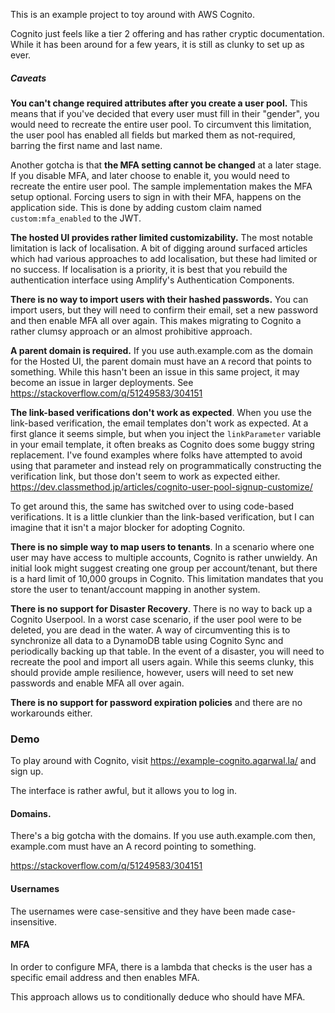 This is an example project to toy around with AWS Cognito.

Cognito just feels like a tier 2 offering and has rather cryptic documentation.
While it has been around for a few years, it is still as clunky to set up
as ever.

##### Caveats

**You can't change required attributes after you create a user pool.**
This means that if you've decided that every user must fill in their "gender",
you would need to recreate the entire user pool.
To circumvent this limitation, the user pool has enabled all fields but
marked them as not-required, barring the first name and last name.

Another gotcha is that **the MFA setting cannot be changed** at a later stage.
If you disable MFA, and later choose to enable it, you would need
to recreate the entire user pool.
The sample implementation makes the MFA setup optional.
Forcing users to sign in with their MFA, happens on the application side.
This is done by adding custom claim named `custom:mfa_enabled` to the JWT.

**The hosted UI provides rather limited customizability.**
The most notable limitation is lack of localisation.
A bit of digging around surfaced articles which had various approaches to
add localisation, but these had limited or no success.
If localisation is a priority, it is best that you rebuild the authentication
interface using Amplify's Authentication Components.

**There is no way to import users with their hashed passwords.** You can import
users, but they will need to confirm their email, set a new password and then
enable MFA all over again.
This makes migrating to Cognito a rather clumsy approach or an almost
prohibitive approach.

**A parent domain is required.** If you use auth.example.com as the domain
for the Hosted UI, the parent domain must have an `A` record that points
to something.
While this hasn't been an issue in this same project, it may become an
issue in larger deployments.
See https://stackoverflow.com/q/51249583/304151

**The link-based verifications don't work as expected**. When you use the
link-based verification, the email templates don't work as expected.
At a first glance it seems simple, but when you inject the `linkParameter`
variable in your email template, it often breaks as Cognito does some
buggy string replacement.
I've found examples where folks have attempted to avoid using that parameter
and instead rely on programmatically constructing the verification link, but
those don't seem to work as expected either.
https://dev.classmethod.jp/articles/cognito-user-pool-signup-customize/

To get around this, the same has switched over to using code-based
verifications.
It is a little clunkier than the link-based verification, but I can imagine
that it isn't a major blocker for adopting Cognito.

**There is no simple way to map users to tenants**. In a scenario where
one user may have access to multiple accounts, Cognito is rather unwieldy.
An initial look might suggest creating one group per account/tenant, but
there is a hard limit of 10,000 groups in Cognito.
This limitation mandates that you store the user to tenant/account mapping
in another system.

**There is no support for Disaster Recovery**. There is no way to back up
a Cognito Userpool.
In a worst case scenario, if the user pool were to be deleted, you are
dead in the water.
A way of circumventing this is to synchronize all data to a DynamoDB table
using Cognito Sync and periodically backing up that table.
In the event of a disaster, you will need to recreate the pool and import
all users again.
While this seems clunky, this should provide ample resilience, however,
users will need to set new passwords and enable MFA all over again.

**There is no support for password expiration policies** and there are
no workarounds either.

### Demo

To play around with Cognito, visit https://example-cognito.agarwal.la/ and
sign up.

The interface is rather awful, but it allows you to log in.

#### Domains.

There's a big gotcha with the domains. If you use auth.example.com then,
example.com must have an A record pointing to something.

https://stackoverflow.com/q/51249583/304151

#### Usernames

The usernames were case-sensitive and they have been made case-insensitive.

#### MFA

In order to configure MFA, there is a lambda that checks is the user has a
specific email address and then enables MFA.

This approach allows us to conditionally deduce who should have MFA.
